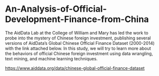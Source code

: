 # An-Analysis-of-Official-Development-Finance-from-China

The AidData Lab at the College of William and Mary has led the work to probe into the mystery of Chinese foreign investment, publishing several versions of AidData’s Global Chinese Official Finance Dataset (2000-2014) with the link attached below. In this study, we will try to learn more about the behaviors of official Chinese foreign investment using data wrangling, text mining, and machine learning techniques.

https://www.aiddata.org/data/chinese-global-official-finance-dataset
